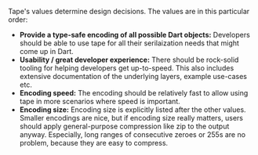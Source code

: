 Tape's values determine design decisions.
The values are in this particular order:

* **Provide a type-safe encoding of all possible Dart objects:** Developers should be able to use tape for all their serilaization needs that might come up in Dart.
* **Usability / great developer experience:** There should be rock-solid tooling for helping developers get up-to-speed. This also includes extensive documentation of the underlying layers, example use-cases etc.
* **Encoding speed:** The encoding should be relatively fast to allow using tape in more scenarios where speed is important.
* **Encoding size:** Encoding size is explicitly listed after the other values. Smaller encodings are nice, but if encoding size really matters, users should apply general-purpose compression like zip to the output anyway. Especially, long ranges of consecutive zeroes or 255s are no problem, because they are easy to compress.
